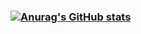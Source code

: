 ### [![Anurag's GitHub stats](https://github-readme-stats.vercel.app/api?username=joostgrunwald&show_icons=true&theme=radical&count_private=true)](https://github.com/anuraghazra/github-readme-stats)

<!--
**joostgrunwald/joostgrunwald** is a ✨ _special_ ✨ repository because its `README.md` (this file) appears on your GitHub profile.

Here are some ideas to get you started:

- 🔭 I’m currently working on ...
- 🌱 I’m currently learning ...
- 👯 I’m looking to collaborate on ...
- 🤔 I’m looking for help with ...
- 💬 Ask me about ...
- 📫 How to reach me: ...
- 😄 Pronouns: ...
- ⚡ Fun fact: ...
-->
